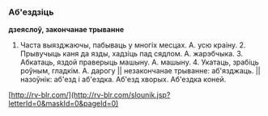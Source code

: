 ### Аб'ездзіць
**дзеяслоў, закончанае трыванне**

1. Часта выязджаючы, пабываць у многіх месцах. А. усю краіну. 2. Прывучыць каня да язды, хадзіць пад сядлом. А. жарэбчыка. 3. Абкатаць, яздой праверыць машыну. А. машыну. 4. Укатаць, зрабіць роўным, гладкім. А. дарогу || незакончанае трыванне: аб'язджаць. || назоўнік: аб'езд і аб'ездка. Аб'езд хворых. Аб'ездка коней.

<a rel="author">[http://rv-blr.com/](http://rv-blr.com/slounik.jsp?letterId=0&maskId=0&pageId=0)</a>
